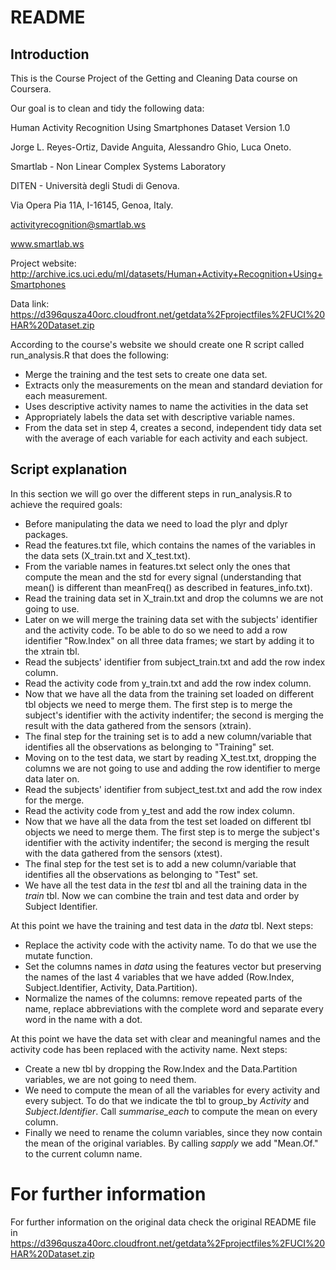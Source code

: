 # README

## Introduction
This is the Course Project of the Getting and Cleaning Data course on Coursera.

Our goal is to clean and tidy the following data:


Human Activity Recognition Using Smartphones Dataset
Version 1.0

Jorge L. Reyes-Ortiz, Davide Anguita, Alessandro Ghio, Luca Oneto.

Smartlab - Non Linear Complex Systems Laboratory

DITEN - Università degli Studi di Genova.

Via Opera Pia 11A, I-16145, Genoa, Italy.

activityrecognition@smartlab.ws

www.smartlab.ws

Project website:
http://archive.ics.uci.edu/ml/datasets/Human+Activity+Recognition+Using+Smartphones

Data link:
https://d396qusza40orc.cloudfront.net/getdata%2Fprojectfiles%2FUCI%20HAR%20Dataset.zip

According to the course's website we should create one R script called run_analysis.R that does the following:

- Merge the training and the test sets to create one data set.
- Extracts only the measurements on the mean and standard deviation for each measurement. 
- Uses descriptive activity names to name the activities in the data set
- Appropriately labels the data set with descriptive variable names. 
- From the data set in step 4, creates a second, independent tidy data set with the average of each variable for each activity and each subject.

## Script explanation
In this section we will go over the different steps in run_analysis.R to achieve the required goals:

- Before manipulating the data we need to load the plyr and dplyr packages.
- Read the features.txt file, which contains the names of the variables in the data sets (X_train.txt and X_test.txt).
- From the variable names in features.txt select only the ones that compute the mean and the std for every signal (understanding that mean() is different than meanFreq() as described in features_info.txt).
- Read the training data set in X_train.txt and drop the columns we are not going to use.
- Later on we will merge the training data set with the subjects' identifier and the activity code. To be able to do so we need to add a row identifier "Row.Index" on all three data frames; we start by adding it to the xtrain tbl.
- Read the subjects' identifier from subject_train.txt and add the row index column.
- Read the activity code from y_train.txt and add the row index column.
- Now that we have all the data from the training set loaded on different tbl objects we need to merge them. The first step is to merge the subject's identifier with the activity indentifer; the second is merging the result with the data gathered from the sensors (xtrain).
- The final step for the training set is to add a new column/variable that identifies all the observations as belonging to "Training" set.
- Moving on to the test data, we start by reading X_test.txt, dropping the columns we are not going to use and adding the row identifier to merge data later on.
- Read the subjects' identifier from subject_test.txt and add the row index for the merge.
- Read the activity code from y_test and add the row index column.
- Now that we have all the data from the test set loaded on different tbl objects we need to merge them. The first step is to merge the subject's identifier with the activity indentifer; the second is merging the result with the data gathered from the sensors (xtest).
- The final step for the test set is to add a new column/variable that identifies all the observations as belonging to "Test" set.
- We have all the test data in the _test_ tbl and all the training data in the _train_ tbl. Now we can combine the train and test data and order by Subject Identifier.

At this point we have the training and test data in the _data_ tbl. Next steps:

- Replace the activity code with the activity name. To do that we use the mutate function.
- Set the columns names in _data_ using the features vector but preserving the names of the last 4 variables that we have added (Row.Index, Subject.Identifier, Activity, Data.Partition).
- Normalize the names of the columns: remove repeated parts of the name, replace abbreviations with the complete word and separate every word in the name with a dot.

At this point we have the data set with clear and meaningful names and the activity code has been replaced with the activity name. Next steps:

- Create a new tbl by dropping the Row.Index and the Data.Partition variables, we are not going to need them.
- We need to compute the mean of all the variables for every activity and every subject. To do that we indicate the tbl to group_by _Activity_ and _Subject.Identifier_. Call _summarise_each_ to compute the mean on every column.
- Finally we need to rename the column variables, since they now contain the mean of the original variables. By calling _sapply_ we add "Mean.Of." to the current column name.

# For further information
For further information on the original data check the original README file in https://d396qusza40orc.cloudfront.net/getdata%2Fprojectfiles%2FUCI%20HAR%20Dataset.zip